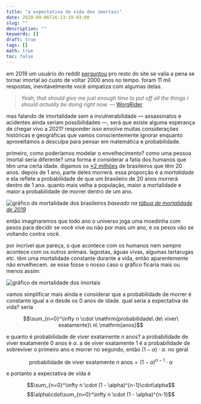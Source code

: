 ```yaml
---
title: "a expectativa de vida dos imortais"
date: 2020-09-06T16:13:39-03:00
slug: ""
description: ""
keywords: []
draft: true
tags: []
math: true
toc: false
---
```


em 2019 um usuário do reddit [perguntou](https://www.reddit.com/r/AskReddit/comments/b9vnxj/youre_given_immortality_but_the_cost_is_being) pro resto do site se valia a pena se tornar imortal ao custo de voltar 2000 anos no tempo. foram 11 mil respostas, inevitavelmente você simpatiza com algumas delas.

> _Yeah, that should give me just enough time to put off all the things I should actually be doing right now._ — [WorgRider](https://www.reddit.com/r/AskReddit/comments/b9vnxj/youre_given_immortality_but_the_cost_is_being/ek7u077?utm_source=share&utm_medium=web2x&context=3)

mas falando de imortalidade sem a invulnerabilidade — assassinatos e acidentes ainda seriam possibilidades —, será que existe alguma esperança de chegar vivo a 2021? responder isso envolve muitas considerações históricas e geográficas que vamos conscientemente ignorar enquanto aproveitamos a desculpa para pensar em matemática e probabilidade.

primeiro, como poderíamos modelar o envelhecimento? como uma pessoa imortal seria diferente? uma forma é considerar a fatia dos humanos que têm uma certa idade. digamos os [≈2 milhões](https://www.ibge.gov.br/apps/populacao/projecao/) de brasileiros que têm 20 anos. depois de 1 ano, parte deles morrerá. essa proporção é a _mortalidade_ e ela reflete a probabilidade de que um brasileiro de 20 anos morrerá dentro de 1 ano. quanto mais velha a população, maior a mortalidade  e maior a probabilidade de morrer dentro de um ano.

![gráfico de mortalidade dos brasileiros](/mortalidade_brasileiros.png)
_baseado na [tábua de mortalidade de 2019](https://www.ibge.gov.br/estatisticas/sociais/populacao/9126-tabuas-completas-de-mortalidade.html?=&t=downloads)_

então imaginaremos que todo ano o universo joga uma moedinha com pesos para decidir se você vive ou não por mais um ano, e os pesos vão se voltando contra você.

por incrível que pareça, o que acontece com os humanos nem sempre acontece com os outros animais. lagostas, águas vivas, algumas tartarugas etc. têm uma mortalidade constante durante a vida, então aparentemente não envelhecem. se esse fosse o nosso caso o gráfico ficaria mais ou menos assim:

![gráfico de mortalidade dos imortais](/mortalidade_imortais.png)

vamos simplificar mais ainda e considerar que a probabilidade de morrer é constante igual a $\alpha$ desde os 0 anos de idade. qual seria a expectativa de vida? seria

$$\sum_{n=0}^\infty n \cdot \mathrm{probabilidade\ de\ viver\ exatamente}\ n\ \mathrm{anos}$$

e quanto é $\mathrm{probabilidade\ de\ viver\ exatamente}\ n\ \mathrm{anos}$? a probabilidade de viver exatamente $0$ anos é $\alpha$. a de viver exatamente 1 é a probabilidade de sobreviver o primeiro ano e morrer no segundo, então $(1-\alpha)\cdot\alpha$. no geral

$$ \mathrm{probabilidade\ de\ viver\ exatamente}\ n\ \mathrm{anos} = (1 - \alpha)^{n-1}\cdot\alpha $$

e portanto a expectativa de vida é

$$\sum_{n=0}^\infty n \cdot (1 - \alpha)^{n-1}\cdot\alpha$$
$$\alpha\cdot\sum_{n=0}^\infty n \cdot (1 - \alpha)^{n-1}$$
